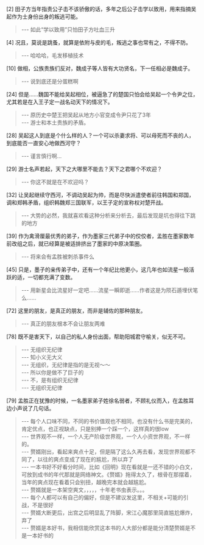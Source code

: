 
[2] 田子方当年指责公子击不该骄傲的话，多年之后公子击学以致用，用来指摘吴起作为士身份出身的叛逃可能。
>--- 如此“学以致用”只怕田子方吐血三升<br>

[4] 况且，莫说是跳蚤，就算是依附与皮的毛，叛逃之事也常有之，不得不防。
>--- 哈哈哈，毛发移植技术<br>

[10] 做相，公族贵族们反对，魏成子等人皆有大功贤名，下一任相必是魏成子。
>--- 说到底还是分蛋糕啊<br>

[24] 但是……魏国不能给吴起相位，被逼急了的楚国只怕会给吴起一个令尹之位，尤其若是在入王子定一战名动天下的情况下。
>--- 原历史中楚王把吴起从地方小官变成令尹只花了3年<br>
>--- 游士和本土贵族的矛盾。<br>

[28] 吴起这人到底是个什么样的人？一个可以杀妻求将、可以母死而不丧的人，到底能否一直安心地做西河守？
>--- 谨言慎行啊…<br>

[29] 游士名声若起，天下之大哪里不能去？天下之君哪个不欢迎？
>--- 你这不就是在不欢迎吗？<br>

[32] 让吴起继续守西河，不调动吴起为帅，而是尽快派遣使者前往韩国和郑国，调和郑韩矛盾，组织韩魏郑三国联军，以王子定的宣称权对楚开战。
>--- 大势的必然，我就喜欢看这种分析来分析去，最后发现是坑也得往下跳的地方<br>

[39] 作为禽滑厘最优秀的弟子，作为墨家三代弟子中的佼佼者，孟胜在墨家数年前改组之后，就已经算是被适排挤出了墨家的中原决策圈。
>--- 将来会有孟胜被刺杀事件么<br>

[45] 只是，墨子的亲传弟子中，还有一个年纪比他更小，这几年也如流星一般活跃的适，一切都充满了变数。
>--- 用新星会比流星好一定吧……流星一瞬即逝……作者这是为陨石遁埋伏笔么……<br>

[72] 这里的朋友，是真正的朋友，而非是辅佐的那种朋友。
>--- 真正的朋友根本不会让朋友两难<br>

[78] 既不是害天下，以自己的私人身份出面，帮助阳城君守榆关，似无不可。
>--- 无组织无纪律<br>
>--- 知小义无大义<br>
>--- 无组织，无纪律是指的是无视～～<br>
>--- 所以你是做不了巨子的<br>
>--- 不，是有组织无纪律<br>
>--- 无组织无纪律<br>

[79] 孟胜正在犹豫的时候，一名墨家弟子姓徐名弱者，不顾礼仪而入，在孟胜耳边小声说了几句话。
>--- 每个人口味不同，不同的书价值观也不相同，也没有什么书是完美的，肯定优点，也正视缺点，只是别捧一个踩一个，这样真的很low<br>
>--- 世界观不一样，一个人无产阶级世界观，一个人小资世界观，不一样的。<br>
>--- 赘婿刚出，看起来爽点十足，但是隔了这么久再去看，发现世界观都不同了，以往的爽点变成了现在的尴尬，所以弃了<br>
>--- 一本书好不好看分时间，比如《回明》现在看就是一还不错的小白文，可放到成书的年代那就是网络神文。《赘婿》拖得太久了，根骨在那摆着，当年的爽点现在看着只会别扭，越晚完本就会越尴尬。<br>
>--- 赘婿就是一本架空爽文，，，，，十年老书虫表示。。。<br>
>--- 每个人都可以有自己的偏好，但是不建议发这里，不相关+可能的引战，不是很好<br>
>--- 赘婿大断更后，出宫之后明显乱了阵脚，宋江心魔那里简直尴尬爆炸，弃了<br>
>--- 赘婿是本好书，我相信能欣赏这本书的人大部分都是能分清楚赘婿是不是一本好书的<br>
